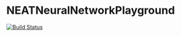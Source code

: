 # NEATNeuralNetworkPlayground

[![Build Status](https://travis-ci.org/davsuss/NEATNeuralNetworkPlayground.svg?branch=master)](https://travis-ci.org/davsuss/NEATNeuralNetworkPlayground)
